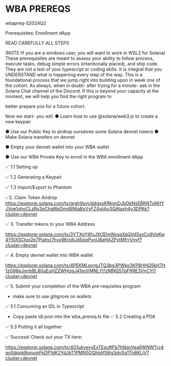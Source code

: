 
# WBA PREREQS

wbapreq-S2024Q2

Prerequisites: Enrollment dApp

READ CAREFULLY ALL STEPS

(NOTE-If you are a windows user, you will want to work in WSL2 for Solana)
These prerequisites are meant to assess your ability to follow process, execute tasks, debug
simple errors (intentionally placed), and ship code. They are not a test of your typescript or
coding skills. It is integral that you UNDERSTAND what is happening every step of the way.
This is a foundational process that we jump right into building upon in week one of the cohort.
As always, when in doubt- after trying for a minute- ask in the Solana Chat channel of the
Discord. If this is beyond your capacity at the moment, we will help you find the right program to

better prepare you for a future cohort.

Now we start- you will:
● Learn how to use @solana/web3.js to create a new keypair

● Use our Public Key to airdrop ourselves some Solana devnet tokens
● Make Solana transfers on devnet

● Empty your devnet wallet into your WBA wallet

● Use our WBA Private Key to enroll in the WBA enrollment dApp


✅ 1.1 Setting up

✅ 1.2 Generating a Keypair

✅ 1.3 Import/Export to Phantom

✅2. Claim Token Airdrop
	 https://explorer.solana.com/tx/qrgh9svUddgxsKRkgnDJbDkNsEBKNTxNHYJVoe1ohoCLzRx3eChaWpDmd9NtaBxVyFZ4siiAo3QAtaxh4y3DPAk?cluster=devnet

✅ 3. Transfer tokens to your WBA Address

  https://explorer.solana.com/tx/3YTXgY4fxJXt3DmNxspXaQVdSsxCo9VpKw4Y5jXSCtox2e7Pjatnz7hyx9KrjdtJdSqqPyoU8aHAZPxtMfrrVnvf?cluster=devnet

✅ 4. Empty devnet wallet into WBA wallet

  https://explorer.solana.com/tx/4PEKMLpvrgJTQ3bg3PWko3KP8HHQ5kH7H1zG98eJmrbBL8GsEuHZZWHjzgJ41eoVMNLYt1zMNQ5TqFftRE3VnCYi?cluster=devnet

✅ 5. Submit your completion of the WBA pre-requisites program

  * make sure to use gitignore on wallets


✅ 5.1 Consuming an IDL in Typescript

  * Copy paste idl.json into the wba_prereq.ts file
✅ 5.2 Creating a PDA

✅ 5.3 Putting it all together


✅ Success! Check out your TX here:

  https://explorer.solana.com/tx/4G1ukveyyExTEpuftFb7hNqcVea6WNWTcr4qoSdpqkBpnumFkDP1dK2YdJbT1PMN5GQhtdjfS6g3dnSg1Th8KLjV?cluster=devnet
